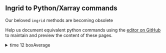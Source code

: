 ## Ingrid to Python/Xarray commands

Our beloved `ingrid` methods are becoming obsolete

Help us document equivalent python commands using the [editor on GitHub](https://github.com/naomi-henderson/ingrid2python/edit/main/docs/index.md) to maintain and preview the content of these pages.

<details>
  <summary>time 12 boxAverage</summary>
<p>  
```
#ingrid
time 12 boxAverage
```

```
#python
.ds.coarsen(time=12,boundary='trim').mean()
```

could change `.mean()` to `.max()` to get the maximum value in each box
</p>
</details>
